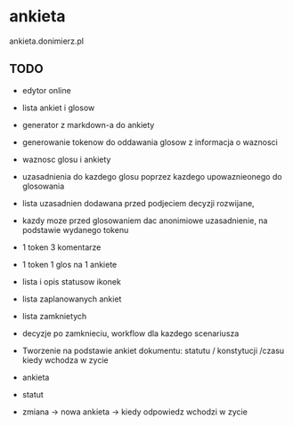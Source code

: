 # ankieta
ankieta.donimierz.pl


## TODO

+ edytor online
+ lista ankiet i glosow
+ generator z markdown-a do ankiety
+ generowanie tokenow do oddawania glosow z informacja o waznosci
+ waznosc glosu i ankiety
+ uzasadnienia do kazdego glosu poprzez kazdego upowaznieonego do glosowania
+ lista uzasadnien dodawana przed podjeciem decyzji rozwijane,
+ kazdy moze przed glosowaniem dac anonimiowe uzasadnienie, na podstawie wydanego tokenu
+ 1 token 3 komentarze
+ 1 token 1 glos na 1 ankiete
+ lista i opis statusow ikonek
+ lista zaplanowanych ankiet
+ lista zamknietych
+ decyzje po zamknieciu, workflow dla kazdego scenariusza
+ Tworzenie na podstawie ankiet dokumentu: statutu / konstytucji /czasu kiedy wchodza w zycie


+ ankieta
+ statut
+ zmiana -> nowa ankieta -> kiedy odpowiedz wchodzi w zycie